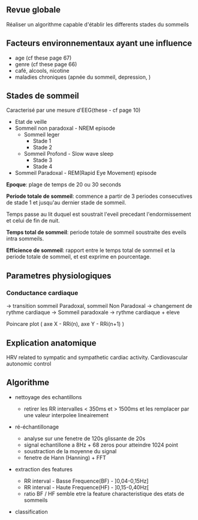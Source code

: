 ## Revue globale

Réaliser un algorithme capable d'établir les differents stades du sommeils


## Facteurs environnementaux ayant une influence
 * age (cf these page 67)
 * genre (cf these page 66)
 * café, alcools, nicotine
 * maladies chroniques (apnée du sommeil, depression, )

## Stades de sommeil
Caracterisé par une mesure d'EEG(these - cf page 10)

 * Etat de veille
 * Sommeil non paradoxal - NREM episode
     * Sommeil leger
         * Stade 1
         * Stade 2
     * Sommeil Profond - Slow wave sleep
         * Stade 3
         * Stade 4
 * Sommeil Paradoxal - REM(Rapid Eye Movement) episode

**Epoque**: plage de temps de 20 ou 30 seconds

**Periode totale de sommeil**: commence a partir de 3 periodes consecutives de stade 1 et jusqu'au dernier stade de sommeil.

Temps passe au lit duquel est soustrait l'eveil precedant l'endormissement et celui de fin de nuit.

**Temps total de sommeil**: periode totale de sommeil soustraite des eveils intra sommeils.

**Efficience de sommeil**: rapport entre le temps total de sommeil et la periode totale de sommeil, et est exprime en pourcentage.


## Parametres physiologiques

### Conductance cardiaque
-> transition sommeil Paradoxal, sommeil Non Paradoxal -> changement de rythme cardiaque
-> Sommeil paradoxale -> rythme cardiaque + eleve

Poincare plot ( axe X - RRi(n), axe Y - RRi(n+1) )
## Explication anatomique

HRV related to sympatic and sympathetic cardiac activity.
Cardiovascular autonomic control

## Algorithme

 * nettoyage des echantillons 
     * retirer les RR intervalles < 350ms et > 1500ms et les remplacer par une valeur interpolee lineairement

 * ré-échantillonage
     * analyse sur une fenetre de 120s glissante de 20s
     * signal echantillone a 8Hz + 68 zeros pour atteindre 1024 point
     * soustraction de la moyenne du signal
     * fenetre de Hann (Hanning) + FFT

 * extraction des features
    * RR interval - Basse Frequence(BF) - ]0,04-0,15Hz]
    * RR interval - Haute Frequence(HF) - ]0,15-0,40Hz[
    * ratio BF / HF semble etre la feature characteristique des etats de sommeils


 * classification
